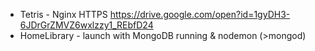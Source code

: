 - Tetris - Nginx HTTPS https://drive.google.com/open?id=1gyDH3-6JDrGrZMVZ6wxlzzy1_REbfD24
- HomeLibrary - launch with MongoDB running & nodemon (>mongod)
